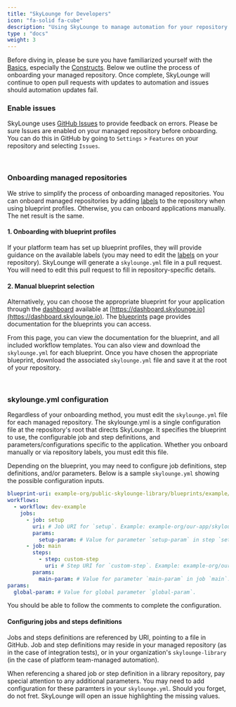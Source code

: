 ```yaml
---
title: "SkyLounge for Developers"
icon: "fa-solid fa-cube"
description: "Using SkyLounge to manage automation for your repository."
type : "docs"
weight: 3
---
```


Before diving in, please be sure you have familiarized yourself with the [Basics](/basics/), especially the [Constructs](/basics/constructs). Below we outline the process of onboarding your managed repository. Once complete, SkyLounge will continue to open pull requests with updates to automation and issues should automation updates fail.

### Enable issues

SkyLounge uses [GitHub Issues](https://docs.github.com/en/issues) to provide feedback on errors. Please be sure Issues are enabled on your managed repository before onboarding. You can do this in GitHub by going to `Settings` > `Features` on your repository and selecting `Issues`.


<br />

### Onboarding managed repositories

We strive to simplify the process of onboarding managed repositories. You can onboard managed repositories by adding [labels](https://docs.github.com/en/issues/using-labels-and-milestones-to-track-work/managing-labels) to the repository when using blueprint profiles. Otherwise, you can onboard applications manually. The net result is the same.

#### 1. Onboarding with blueprint profiles

If your platform team has set up blueprint profiles, they will provide guidance on the available labels (you may need to edit the [labels](https://docs.github.com/en/issues/using-labels-and-milestones-to-track-work/managing-labels) on your repository). SkyLounge will generate a `skylounge.yml` file in a pull request. You will need to edit this pull request to fill in repository-specific details. 

#### 2. Manual blueprint selection

Alternatively, you can choose the appropriate blueprint for your application through the [dashboard](https://dashboard.skylounge.io) available at [https://dashboard.skylounge.io](https://dashboard.skylounge.io). The [blueprints](https://dashboard.skylounge.io/blueprints) page provides documentation for the blueprints you can access. 

From this page, you can view the documentation for the blueprint, and all included workflow templates. You can also view and download the `skylounge.yml` for each blueprint. Once you have chosen the appropriate blueprint, download the associated `skylounge.yml` file and save it at the root of your repository.

<br />


### skylounge.yml configuration

Regardless of your onboarding method, you must edit the `skylounge.yml` file for each managed repository. The skylounge.yml is a single configuration file at the repository's root that directs SkyLounge. It specifies the blueprint to use, the configurable job and step definitions, and parameters/configurations specific to the application. Whether you onboard manually or via repository labels, you must edit this file.

Depending on the blueprint, you may need to configure job definitions, step definitions, and/or parameters. Below is a sample `skylounge.yml` showing the possible configuration inputs. 

```yaml
blueprint-uri: example-org/public-skylounge-library/blueprints/example/blueprint.yml
workflows:
  - workflow: dev-example
    jobs:
      - job: setup
        uri: # Job URI for `setup`. Example: example-org/our-app/skylounge/jobs/setup.yml
        params:
          setup-param: # Value for parameter `setup-param` in step `setup`.
      - job: main
        steps:
          - step: custom-step
            uri: # Step URI for `custom-step`. Example: example-org/our-app/skylounge/steps/custom-step.yml
        params:
          main-param: # Value for parameter `main-param` in job `main`.
params:
  global-param: # Value for global parameter `global-param`.
```

You should be able to follow the comments to complete the configuration. 

#### Configuring jobs and steps definitions

Jobs and steps definitions are referenced by URI, pointing to a file in GitHub. Job and step definitions may reside in your managed repository (as in the case of integration tests), or in your organization's `skylounge-library` (in the case of platform team-managed automation).

When referencing a shared job or step definition in a library repository, pay special attention to any additional parameters. You may need to add configuration for these paramters in your `skylounge.yml`. Should you forget, do not fret. SkyLounge will open an issue highlighting the missing values. 

